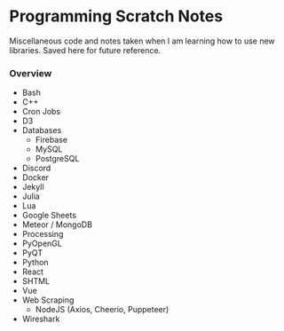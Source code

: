 # Programming Scratch Notes

Miscellaneous code and notes taken when I am learning how to use new libraries. Saved here for future reference.

### Overview
- Bash
- C++
- Cron Jobs
- D3
- Databases
   * Firebase
   * MySQL
   * PostgreSQL
- Discord
- Docker
- Jekyll
- Julia
- Lua
- Google Sheets
- Meteor / MongoDB
- Processing
- PyOpenGL
- PyQT
- Python
- React
- SHTML
- Vue
- Web Scraping
   - NodeJS (Axios, Cheerio, Puppeteer)
- Wireshark
